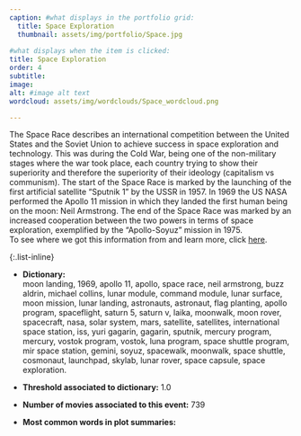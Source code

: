 ```yaml
---
caption: #what displays in the portfolio grid:
  title: Space Exploration
  thumbnail: assets/img/portfolio/Space.jpg
  
#what displays when the item is clicked:
title: Space Exploration
order: 4
subtitle: 
image: 
alt: #image alt text
wordcloud: assets/img/wordclouds/Space_wordcloud.png

---
```

The Space Race describes an international competition between the United States and the Soviet Union to achieve success in space exploration and technology. This was during the Cold War, being one of the non-military stages where the war took place, each country trying to show their superiority and therefore the superiority of their ideology (capitalism vs communism). 
The start of the Space Race is marked by the launching of the first artificial satellite “Sputnik 1” by the USSR in 1957. In 1969 the US NASA performed the Apollo 11 mission in which they landed the first human being on the moon: Neil Armstrong. 
The end of the Space Race was marked by an increased cooperation between the two powers in terms of space exploration, exemplified by the “Apollo-Soyuz” mission in 1975.\
To see where we got this information from and learn more, click [here](https://en.wikipedia.org/wiki/Space_exploration).

{:.list-inline} 
- **Dictionary:**\
moon landing, 1969, apollo 11, apollo, space race, neil armstrong, buzz aldrin, michael collins, lunar module, command module, lunar surface, moon mission, lunar landing, astronauts, astronaut, flag planting, apollo program, spaceflight, saturn 5, saturn v, laika, moonwalk, moon rover, spacecraft, nasa, solar system, mars, satellite, satellites, international space station, iss, yuri gagarin, gagarin, sputnik, mercury program, mercury, vostok program, vostok, luna program, space shuttle program, mir space station, gemini, soyuz, spacewalk, moonwalk, space shuttle, cosmonaut, launchpad, skylab, lunar rover, space capsule, space exploration.

- **Threshold associated to dictionary:** 1.0

- **Number of movies associated to this event:** 739

- **Most common words in plot summaries:** 
